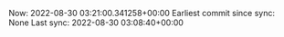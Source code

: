 Now: 2022-08-30 03:21:00.341258+00:00 Earliest commit since sync: None Last sync: 2022-08-30 03:08:40+00:00
